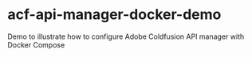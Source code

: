 # acf-api-manager-docker-demo
Demo to illustrate how to configure Adobe Coldfusion API manager with Docker Compose
